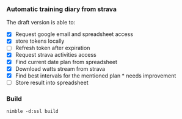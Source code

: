 ### Automatic training diary from strava

The draft version is able to:
- [x] Request google email and spreadsheet access
- [x] store tokens locally
- [ ] Refresh token after expiration
- [x] Request strava activities access
- [x] Find current date plan from spreadsheet
- [x] Download watts stream from strava
- [x] Find best intervals for the mentioned plan
        * needs improvement
- [ ] Store result into spreadsheet

### Build
```shell
nimble -d:ssl build
```

